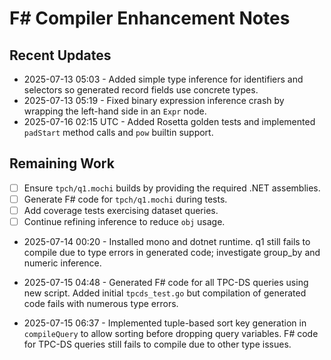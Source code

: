 # F# Compiler Enhancement Notes

## Recent Updates

- 2025-07-13 05:03 - Added simple type inference for identifiers and selectors so
  generated record fields use concrete types.
- 2025-07-13 05:19 - Fixed binary expression inference crash by wrapping
  the left-hand side in an `Expr` node.
- 2025-07-16 02:15 UTC - Added Rosetta golden tests and implemented
  `padStart` method calls and `pow` builtin support.

## Remaining Work

- [ ] Ensure `tpch/q1.mochi` builds by providing the required .NET assemblies.
- [ ] Generate F# code for `tpch/q1.mochi` during tests.
- [ ] Add coverage tests exercising dataset queries.
- [ ] Continue refining inference to reduce `obj` usage.

- 2025-07-14 00:20 - Installed mono and dotnet runtime. q1 still fails to compile due to type errors in generated code; investigate group_by and numeric inference.
- 2025-07-15 04:48 - Generated F# code for all TPC-DS queries using new script. Added
  initial `tpcds_test.go` but compilation of generated code fails with numerous
  type errors.


- 2025-07-15 06:37 - Implemented tuple-based sort key generation in `compileQuery` to allow sorting before dropping query variables. F# code for TPC-DS queries still fails to compile due to other type issues.
